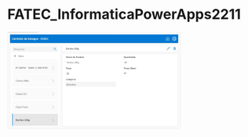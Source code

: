 # FATEC_InformaticaPowerApps2211

<img src="FATEC_InformaticaPowerApps2211.jpg" width="70%" height="70%">
